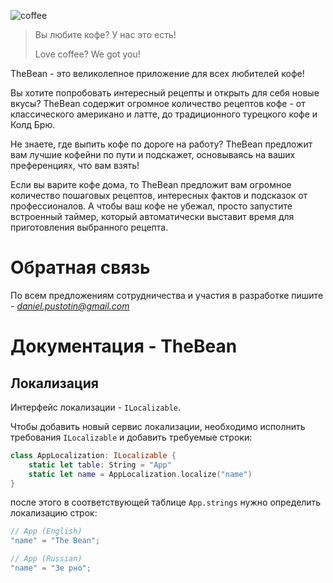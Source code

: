 ![coffee](https://user-images.githubusercontent.com/51203539/160007650-3f1aef5a-b351-458e-909b-c19bd10844d6.png)

> Вы любите кофе? У нас это есть!
> 
> Love coffee? We got you!

TheBean - это великолепное приложение для всех любителей кофе!

Вы хотите попробовать интересный рецепты и открыть для себя новые вкусы? TheBean содержит огромное количество рецептов кофе - от классического американо и латте, до традиционного турецкого кофе и Колд Брю.

Не знаете, где выпить кофе по дороге на работу? TheBean предложит вам лучшие кофейни по пути и подскажет, основываясь на ваших преференциях, что вам взять!

Если вы варите кофе дома, то TheBean предложит вам огромное количество пошаговых рецептов, интересных фактов и подсказок от профессионалов. А чтобы ваш кофе не убежал, просто запустите встроенный таймер, который автоматически выставит время для приготовления выбранного рецепта.

# Обратная связь
По всем предложениям сотрудничества и участия в разработке пишите - *daniel.pustotin@gmail.com*

# Документация - TheBean

## Локализация

Интерфейс локализации - `ILocalizable`.

Чтобы добавить новый сервис локализации, необходимо исполнить требования `ILocalizable` и добавить требуемые строки:

```swift
class AppLocalization: ILocalizable {
    static let table: String = "App"
    static let name = AppLocalization.localize("name")
}
```

после этого в соответствующей таблице `App.strings` нужно определить локализацию строк:

```swift
// App (English)
"name" = "The Bean";
```

```swift
// App (Russian)
"name" = "Зе рно";
```
